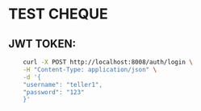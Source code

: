# TEST CHEQUE

## JWT TOKEN:
```bash
    curl -X POST http://localhost:8008/auth/login \
    -H "Content-Type: application/json" \
    -d '{
    "username": "teller1",
    "password": "123"
    }'
```


